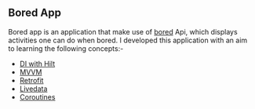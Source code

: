 ## Bored App
Bored app is an application that make use of [bored](https://www.boredapi.com/) Api, which displays activities one can do when bored. I developed this application 
with an aim to learning the following concepts:-

- [DI with Hilt](https://developer.android.com/training/dependency-injection/hilt-android)
- [MVVM](https://blog.mindorks.com/mvvm-architecture-android-tutorial-for-beginners-step-by-step-guide)
- [Retrofit](https://abhiandroid.com/programming/retrofit)
- [Livedata](https://developer.android.com/topic/libraries/architecture/livedata)
- [Coroutines](https://developer.android.com/kotlin/coroutines)

